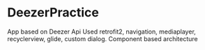 # DeezerPractice
App based on Deezer Api
Used retrofit2, navigation, mediaplayer, recyclerview, glide, custom dialog. Component based architecture

